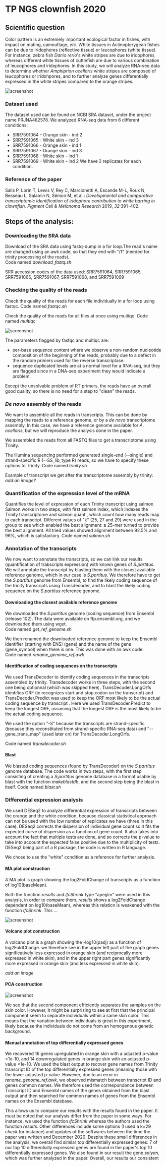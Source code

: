 # TP NGS clownfish 2020

## Scientific question 
Color pattern is an extremely important ecological factor in fishes, with impact on mating, camouflage, _etc_. 
White tissues in Actinopterygean fishes can be due to iridophores (reflective tissue) or leucophores (white tissue). For instance, zebra fish _Danio rerio_'s white stripes are due to iridophores, whereas different white tissues of cuttlefish are due to various combination of leucophores and iridophores. 
In this study, we will analyze RNA-seq data to determine whether _Amphiprion ocellaris_ white stripes are composed of leucophores or iridohpores, and to further analyze genes differentially expressed in the white stripes compared to the orange stripes. 

![screenshot](clownfish.jpeg) 
### Dataset used 
The dataset used can be found on NCBI SRA dataset, under the project name  PRJNA482578. 
We analyzed RNA-seq data from 6 different conditions:
* SRR7591064 - Orange skin - ind 2
* SRR7591065 - White skin - ind 3
* SRR7591066 - Orange skin - ind 1
* SRR7591067 - Orange skin - ind 3
* SRR7591068 - White skin - ind 1
* SRR7591069 - White skin - ind 2
We have 3 replicates for each condition. 

### Reference of the paper

Salis P, Lorin T, Lewis V, Rey C, Marcionetti A, Escande M-L, Roux N, Besseau L, Salamin N, Sémon M, et al.: *Developmental and comparative transcriptomic identification of iridophore contribution to white barring in clownfish.* _Pigment Cell & Melanoma Research_ 2019, *32*:391–402.

## Steps of the analysis:

### Downloading the SRA data
Download of the SRA data using fastq-dump in a for loop.The read's name are changed using an awk code, so that they end with "/1" (needed for trinity processing of the reads).   
Code named _download_fastq.sh_

SRR accession codes of the data used: SRR7591064, SRR7591065, SRR7591066, SRR7591067, SRR7591068, and SRR7591069

### Checking the quality of the reads
Check the quality of the reads for each file individually in a for loop using fastqc.
Code named _fastqc.sh_

Check the quality of the reads for all files at once using multiqc. 
Code named _multiqc_

![screenshot](multiqc_rapport.png) 

The parameters flagged by fastqc and multiqc are: 
- per-base sequence content where we observe a non-random nucleotide composition of the beginning of the reads, probably due to a defect in the random primers used for the reverse transcriptase. 
- sequence duplicated levels are at a normal level for a RNA-seq, but they are flagged since in a DNA-seq experiment they would indicate a problem.

Except the unsolvable problem of RT primers, the reads have an overall good quality, so there is no need for a step to "clean" the reads.

### _De novo_ assembly of the reads 
We want to assemble all the reads in transcripts. This can be done by mapping the reads to a reference genome, or by a _de novo_ transcriptome assembly. In this case, we have a reference genome available for _A. ocellaris_, but we will reproduce the analysis done in the paper.   

We assembled the reads from all FASTQ files to get a transcriptome using Trinity. 

The Illumina sequencing performed generated single-end (--single) and strand-specific R (--SS_lib_type R) reads, so we have to specify these options to Trinity.
Code named _trinity.sh_

Example of transcript we get after the transcriptome assembly by trinity: *add an image?*

### Quantification of the expression level of the mRNA
Quantifies the level of expression of each Trinity transcript using salmon. Salmon works in two steps, with first salmon index, which indexes the Trinity transcriptome and salmon quant ,  which count how many reads map to each transcript.
Different values of "k" (25, 27 and 29) were used in the group to see which enabled the best alignment: a 25-mer turned to provide the best alignment. All tried values showed alignment between 92.5% and 96%, which is satisfactory. 
Code named _salmon.sh_

### Annotation of the transcripts
We now want to annotate the transcripts, so we can link our results (quantification of trabscripts expression) with known genes of _S.partitus_. 
We will annotate the transcript by blasting them with the closest available reference genome, which in our case is _S.partitus_. We therefore have to get the _S.partitus_ genome from Ensembl, to find the likely coding sequence  of the trinity transcripts using Transdecoder, and to blast the likely coding sequence on the _S.partitus_ reference genome.    

#### Downloading the closest available reference genome 

We downloaded the _S.partitus_ genome (coding sequence) from Ensembl (release 102).
The data were available on ftp.ensembl.org, and we downloaded them using wget.  
Code named _get_ref_genome.sh_

We then renamed the downloaded reference genome to keep the Ensembl identifier (starting with ENS) (gene) and the name of the gene (gene_symbol) when there is one. This was done with an awk code.  
Code named _rename_genome_ref.awk_

#### Identification of coding sequences on the transcripts
We used TransDecoder to identify coding sequences in the transcripts assembled by trinity. Transdecoder works in three steps, with the second one being optionnal (which was skipped here). TransDecoder.LongOrfs identifies ORF (ie recognizes start and stop codon on the transcript) and TransDecoder.Predict was used to keep the ORF most likely to be the actual coding sequence by transcript . Here we used TransDecoder.Predict to keep the longest ORF, assuming that the longest ORF is the most likely to be the actual coding sequence.

We used the option "-S" because the transcripts are strand-specific (because they reconstituted from strand-specific RNA-seq data) and "--gene_trans_map" (used later on) for TransDecoder.LongOrfs. 

Code named _transdecoder.sh_

#### Blast 
We blasted coding sequences (found by TransDecoder) on the _S.partitus_ genome database. 
The code works in two steps, with the first step consisting of creating a _S;partitus_ genome database in a format usable by blast with the function _makeblastdb_, and the second step being the blast in itself. 
Code named _blast.sh_

### Differential expression analysis 
We used DESeq2 to analyze differential expression of transcripts between the orange and the white condition, because classical statistical approach can not be used with the low number of replicates we have (three in this case). 
DESeq2 corrects the dispersion of individual gene count so it fits the expected curve of dispersion as a function of gene count. It also takes into account the fact that multiple tests are done, and so corrects the p-value to take into account the expected false positive due to the multiplicity of tests.  
DESeq2 being part of a R package, the code is written in R language. 

We chose to use the "white" condition as a reference for further analysis. 

#### MA plot construction 
A MA plot is graph showing the log2FoldChange of transcripts as a function of log10(baseMean). 

Both the function _results_ and _lfcShrink_ type "apeglm" were used in this analysis, in order to compare them. _results_ shows a log2FoldChange dependent on log10(baseMean), whereas this relation is weakened with the function _lfcShrink_. This ...

![screenshot](MAplot_1e-20.JPG) 

#### Volcano plot construction 
A volcano plot is a graph showing the -log10(padj) as a function of log2FoldChange. we therefore see in the upper left part of the graph genes significatively less expressed in orange skin (and reciprocally more expressed in white skin), and in the upper right part genes significantly more expressed in orange skin (and less expressed in white skin). 

_add an image_

#### PCA construction

![screenshot](PCA.png) 

We see that the second component efficiently separates the samples on the skin color. However, it might be surprising to see at first that the principal component seem to separate individuals within a same skin color. This means that the variation between individuals is great in this experiment, likely because the individuals do not come from an homogenous genetic background.  

#### Manual annotation of top differentially expressed genes

We recovered 16 genes upregulated in orange skin with a adjusted p-value <1e-10, and 14 downregulated genes in orange skin with an adjusted p-value <1e-10. We used the blast output to recover gene names from Trinity transcript ID of the top differentially expressed genes (meaning those with the lower adjusted p-value. However, due to an error in _rename_genome_ref.awk_, we observed mismatch between transcript ID and genes common names. We therefore used the correspondance between Transcript ID and Ensembl names of the genes obtained from the blast output and then searched for common names of genes from the Ensembl names on the Ensembl database. 

This allows us to compare our results with the results found in the paper. 
It must be noted that our analysis differ from the paper in some ways. For instance, we used the function _lfcShrink_ whereas the authors used the function _results_. Other differences include some options (I used a k=29 _check_ for instance) and updates of the softwares between the time the paper was written and December 2020. Despite these small differences in the analysis, we overall find similar top differentially expressed genes: 7 of our top 10 differentially expressed genes are found in the paper's top 10 differentially expressed genes. We also found in our result the gene _saiyan_, which was further analyzed in the paper. Overall, our results our consistent  

```

```

